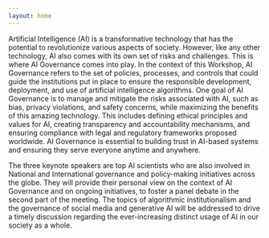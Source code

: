 ```yaml
---
layout: home
---
```

Artificial Intelligence (AI) is a transformative technology that has the potential to revolutionize various aspects of society. However, like any other technology, AI also comes with its own set of risks and challenges. This is where AI Governance comes into play. In the context of this Workshop, AI Governance refers to the set of policies, processes, and controls that could guide the institutions put in place to ensure the responsible development, deployment, and use of artificial intelligence algorithms. One goal of AI Governance is to manage and mitigate the risks associated with AI, such as bias, privacy violations, and safety concerns, while maximizing the benefits of this amazing technology. This includes defining ethical principles and values for AI, creating transparency and accountability mechanisms, and ensuring compliance with legal and regulatory frameworks proposed worldwide. AI Governance is essential to building trust in AI-based systems and ensuring they serve everyone anytime and anywhere.

The three keynote speakers are top AI scientists who are also involved in National and International governance and policy-making initiatives across the globe. They will provide their personal view on the context of AI Governance and on ongoing initiatives, to foster a panel debate in the second part of the meeting. The topics of algorithmic institutionalism and the governance of social media and generative AI will be addressed to drive a timely discussion regarding the ever-increasing distinct usage of AI in our society as a whole.